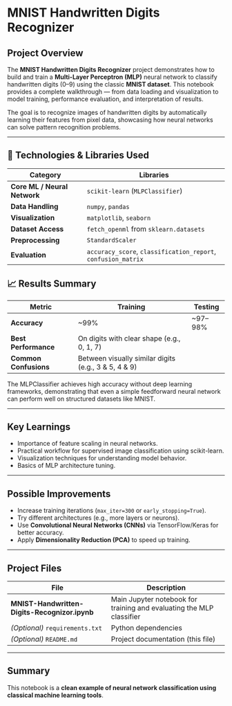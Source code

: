 
# MNIST Handwritten Digits Recognizer

## Project Overview

The **MNIST Handwritten Digits Recognizer** project demonstrates how to build and train a **Multi-Layer Perceptron (MLP)** neural network to classify handwritten digits (0–9) using the classic **MNIST dataset**.
This notebook provides a complete walkthrough — from data loading and visualization to model training, performance evaluation, and interpretation of results.

The goal is to recognize images of handwritten digits by automatically learning their features from pixel data, showcasing how neural networks can solve pattern recognition problems.

---

## 🧰 Technologies & Libraries Used

| Category                     | Libraries                                                     |
| ---------------------------- | ------------------------------------------------------------- |
| **Core ML / Neural Network** | `scikit-learn` (`MLPClassifier`)                              |
| **Data Handling**            | `numpy`, `pandas`                                             |
| **Visualization**            | `matplotlib`, `seaborn`                                       |
| **Dataset Access**           | `fetch_openml` from `sklearn.datasets`                        |
| **Preprocessing**            | `StandardScaler`                                              |
| **Evaluation**               | `accuracy_score`, `classification_report`, `confusion_matrix` |


## 📈 Results Summary

| Metric                | Training                                             | Testing |
| --------------------- | ---------------------------------------------------- | ------- |
| **Accuracy**          | ~99%                                                 | ~97–98% |
| **Best Performance**  | On digits with clear shape (e.g., 0, 1, 7)           |         |
| **Common Confusions** | Between visually similar digits (e.g., 3 & 5, 4 & 9) |         |

The MLPClassifier achieves high accuracy without deep learning frameworks, demonstrating that even a simple feedforward neural network can perform well on structured datasets like MNIST.

---

## Key Learnings

* Importance of feature scaling in neural networks.
* Practical workflow for supervised image classification using scikit-learn.
* Visualization techniques for understanding model behavior.
* Basics of MLP architecture tuning.

---

## Possible Improvements

* Increase training iterations (`max_iter=300` or `early_stopping=True`).
* Try different architectures (e.g., more layers or neurons).
* Use **Convolutional Neural Networks (CNNs)** via TensorFlow/Keras for better accuracy.
* Apply **Dimensionality Reduction (PCA)** to speed up training.

---

## Project Files

| File                                          | Description                                                          |
| --------------------------------------------- | -------------------------------------------------------------------- |
| **MNIST-Handwritten-Digits-Recognizor.ipynb** | Main Jupyter notebook for training and evaluating the MLP classifier |
| *(Optional)* `requirements.txt`               | Python dependencies                                                  |
| *(Optional)* `README.md`                      | Project documentation (this file)                                    |

---

## Summary

This notebook is a **clean example of neural network classification using classical machine learning tools**.


